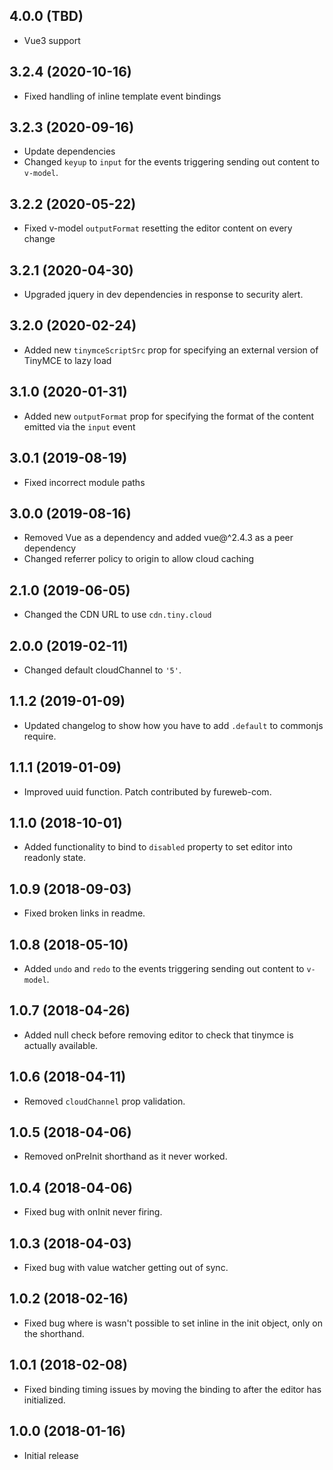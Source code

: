## 4.0.0 (TBD)
* Vue3 support

## 3.2.4 (2020-10-16)
* Fixed handling of inline template event bindings

## 3.2.3 (2020-09-16)
* Update dependencies
* Changed `keyup` to `input` for the events triggering sending out content to `v-model`.

## 3.2.2 (2020-05-22)
* Fixed v-model `outputFormat` resetting the editor content on every change

## 3.2.1 (2020-04-30)
* Upgraded jquery in dev dependencies in response to security alert.

## 3.2.0 (2020-02-24)
* Added new `tinymceScriptSrc` prop for specifying an external version of TinyMCE to lazy load

## 3.1.0 (2020-01-31)
* Added new `outputFormat` prop for specifying the format of the content emitted via the `input` event

## 3.0.1 (2019-08-19)
* Fixed incorrect module paths

## 3.0.0 (2019-08-16)
* Removed Vue as a dependency and added vue@^2.4.3 as a peer dependency
* Changed referrer policy to origin to allow cloud caching

## 2.1.0 (2019-06-05)
* Changed the CDN URL to use `cdn.tiny.cloud`

## 2.0.0 (2019-02-11)
* Changed default cloudChannel to `'5'`.

## 1.1.2 (2019-01-09)
* Updated changelog to show how you have to add `.default` to commonjs require.

## 1.1.1 (2019-01-09)
* Improved uuid function. Patch contributed by fureweb-com.

## 1.1.0 (2018-10-01)
* Added functionality to bind to `disabled` property to set editor into readonly state.

## 1.0.9 (2018-09-03)
* Fixed broken links in readme.

## 1.0.8 (2018-05-10)
* Added `undo` and `redo` to the events triggering sending out content to `v-model`.

## 1.0.7 (2018-04-26)
* Added null check before removing editor to check that tinymce is actually available.

## 1.0.6 (2018-04-11)
* Removed `cloudChannel` prop validation.

## 1.0.5 (2018-04-06)
* Removed onPreInit shorthand as it never worked.

## 1.0.4 (2018-04-06)
* Fixed bug with onInit never firing.

## 1.0.3 (2018-04-03)
* Fixed bug with value watcher getting out of sync.

## 1.0.2 (2018-02-16)
* Fixed bug where is wasn't possible to set inline in the init object, only on the shorthand.

## 1.0.1 (2018-02-08)
* Fixed binding timing issues by moving the binding to after the editor has initialized. 

## 1.0.0 (2018-01-16)
* Initial release
